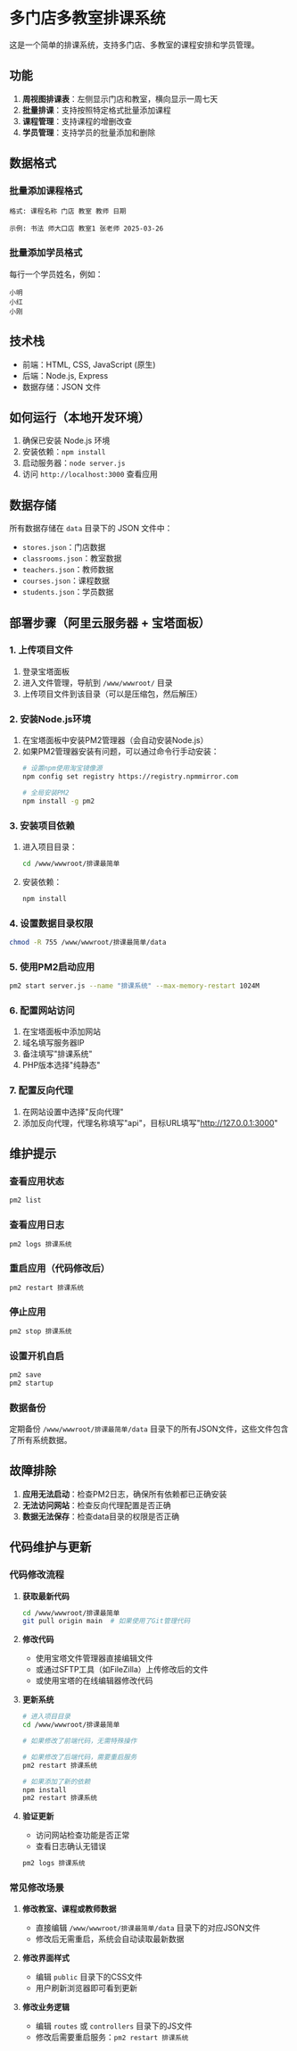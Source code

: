 # 多门店多教室排课系统

这是一个简单的排课系统，支持多门店、多教室的课程安排和学员管理。

## 功能

1. **周视图排课表**：左侧显示门店和教室，横向显示一周七天
2. **批量排课**：支持按照特定格式批量添加课程
3. **课程管理**：支持课程的增删改查
4. **学员管理**：支持学员的批量添加和删除

## 数据格式

### 批量添加课程格式
```
格式: 课程名称 门店 教室 教师 日期

示例: 书法 师大口店 教室1 张老师 2025-03-26
```

### 批量添加学员格式
每行一个学员姓名，例如：
```
小明
小红
小刚
```

## 技术栈

- 前端：HTML, CSS, JavaScript (原生)
- 后端：Node.js, Express
- 数据存储：JSON 文件

## 如何运行（本地开发环境）

1. 确保已安装 Node.js 环境
2. 安装依赖：`npm install`
3. 启动服务器：`node server.js`
4. 访问 `http://localhost:3000` 查看应用

## 数据存储

所有数据存储在 `data` 目录下的 JSON 文件中：

- `stores.json`：门店数据
- `classrooms.json`：教室数据
- `teachers.json`：教师数据
- `courses.json`：课程数据
- `students.json`：学员数据

## 部署步骤（阿里云服务器 + 宝塔面板）

### 1. 上传项目文件
1. 登录宝塔面板
2. 进入文件管理，导航到 `/www/wwwroot/` 目录
3. 上传项目文件到该目录（可以是压缩包，然后解压）

### 2. 安装Node.js环境
1. 在宝塔面板中安装PM2管理器（会自动安装Node.js）
2. 如果PM2管理器安装有问题，可以通过命令行手动安装：
   ```bash
   # 设置npm使用淘宝镜像源
   npm config set registry https://registry.npmmirror.com
   
   # 全局安装PM2
   npm install -g pm2
   ```

### 3. 安装项目依赖
1. 进入项目目录：
   ```bash
   cd /www/wwwroot/排课最简单
   ```
2. 安装依赖：
   ```bash
   npm install
   ```

### 4. 设置数据目录权限
```bash
chmod -R 755 /www/wwwroot/排课最简单/data
```

### 5. 使用PM2启动应用
```bash
pm2 start server.js --name "排课系统" --max-memory-restart 1024M
```

### 6. 配置网站访问
1. 在宝塔面板中添加网站
2. 域名填写服务器IP
3. 备注填写"排课系统"
4. PHP版本选择"纯静态"

### 7. 配置反向代理
1. 在网站设置中选择"反向代理"
2. 添加反向代理，代理名称填写"api"，目标URL填写"http://127.0.0.1:3000"

## 维护提示

### 查看应用状态
```bash
pm2 list
```

### 查看应用日志
```bash
pm2 logs 排课系统
```

### 重启应用（代码修改后）
```bash
pm2 restart 排课系统
```

### 停止应用
```bash
pm2 stop 排课系统
```

### 设置开机自启
```bash
pm2 save
pm2 startup
```

### 数据备份
定期备份 `/www/wwwroot/排课最简单/data` 目录下的所有JSON文件，这些文件包含了所有系统数据。

## 故障排除

1. **应用无法启动**：检查PM2日志，确保所有依赖都已正确安装
2. **无法访问网站**：检查反向代理配置是否正确
3. **数据无法保存**：检查data目录的权限是否正确 

## 代码维护与更新

### 代码修改流程

1. **获取最新代码**
   ```bash
   cd /www/wwwroot/排课最简单
   git pull origin main  # 如果使用了Git管理代码
   ```

2. **修改代码**
   - 使用宝塔文件管理器直接编辑文件
   - 或通过SFTP工具（如FileZilla）上传修改后的文件
   - 或使用宝塔的在线编辑器修改代码

3. **更新系统**
   ```bash
   # 进入项目目录
   cd /www/wwwroot/排课最简单
   
   # 如果修改了前端代码，无需特殊操作
   
   # 如果修改了后端代码，需要重启服务
   pm2 restart 排课系统
   
   # 如果添加了新的依赖
   npm install
   pm2 restart 排课系统
   ```

4. **验证更新**
   - 访问网站检查功能是否正常
   - 查看日志确认无错误
   ```bash
   pm2 logs 排课系统
   ```

### 常见修改场景

1. **修改教室、课程或教师数据**
   - 直接编辑 `/www/wwwroot/排课最简单/data` 目录下的对应JSON文件
   - 修改后无需重启，系统会自动读取最新数据

2. **修改界面样式**
   - 编辑 `public` 目录下的CSS文件
   - 用户刷新浏览器即可看到更新

3. **修改业务逻辑**
   - 编辑 `routes` 或 `controllers` 目录下的JS文件
   - 修改后需要重启服务：`pm2 restart 排课系统`
